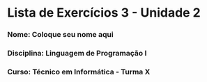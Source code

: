 # Lista de Exercícios 3 - Unidade 2

### Nome: Coloque seu nome aqui
### Disciplina: Linguagem de Programação I
### Curso: Técnico em Informática - Turma X
